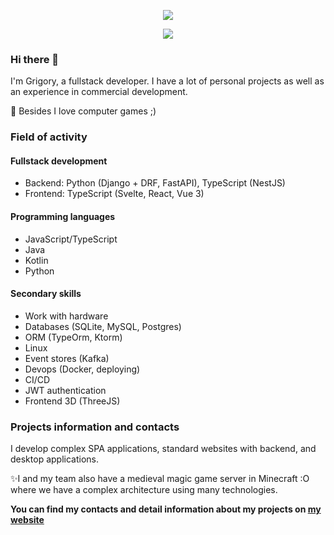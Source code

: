 <p align="center">
  <!-- Typing SVG by DenverCoder1 - https://github.com/DenverCoder1/readme-typing-svg -->
  <a href="https://github.com/DenverCoder1/readme-typing-svg">
    <img src="https://readme-typing-svg.demolab.com/?lines=Hi!%20I'm%20Grigory&font=Fira%20Code&center=true&width=440&height=45&color=27ae60&vCenter=true&duration=1&repeat=false&pause=1000&size=22" /></a>
</p>

<p align="center">
  <!-- Typing SVG by DenverCoder1 - https://github.com/DenverCoder1/readme-typing-svg -->
  <a href="https://github.com/DenverCoder1/readme-typing-svg">
    <img src="https://readme-typing-svg.demolab.com/?lines=Full%20stack%20developer;3%2B%20years%20of%20experience;Always%20learning&font=Fira%20Code&center=true&width=440&height=45&color=27ae60&vCenter=true&duration=2500&pause=1000&size=22" /></a>
</p>

### Hi there 👋

I'm Grigory, a fullstack developer. I have a lot of personal projects as well as an experience in commercial development.

🚀 Besides I love computer games ;)


### Field of activity

#### Fullstack development
- Backend: Python (Django + DRF, FastAPI), TypeScript (NestJS)
- Frontend: TypeScript (Svelte, React, Vue 3)

#### Programming languages
- JavaScript/TypeScript
- Java
- Kotlin
- Python

#### Secondary skills

- Work with hardware
- Databases (SQLite, MySQL, Postgres)
- ORM (TypeOrm, Ktorm)
- Linux
- Event stores (Kafka)
- Devops (Docker, deploying)
- CI/CD
- JWT authentication
- Frontend 3D (ThreeJS)

### Projects information and contacts

I develop complex SPA applications, standard websites with backend, and desktop applications.

✨I and my team also have a medieval magic game server in Minecraft :O where we have a complex architecture using many technologies.

**You can find my contacts and detail information about my projects on [my website](https://osx11.github.io)**

